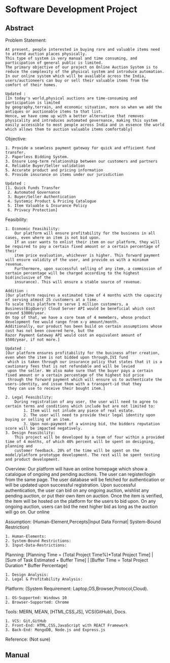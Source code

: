 # Software Development Project
## Abstract
Problem Statement:
	
	At present, people interested in buying rare and valuable items need to attend auction places physically.
	This type of system is very manual and time consuming, and participation of general public is limited.
	The primary objective of our project on Online Auction System is to reduce the complexity of the physical system and introduce automation.
	In our online system which will be available across the India, users/auctioneers can buy or sell their valuable items from the comfort of their homes.

	Updated : 
	[In today's world,physical auctions are time-consuming and participation is limited 
	by geography,terrain, and economic situation, more so when we add the antiques or auctionable items to that list.
	Hence, we have come up with a better alternative that removes physicality and introduces automated governance, making this system 
	easily accessible to most people across India and in essence the world which allows them to auction valuable items comfortably]

Objective: 

	1. Provide a seamless payment gateway for quick and efficient fund transfer.
	2. Paperless Bidding System.
	3. Ensure Long-term relationship between our customers and partners
	4. Reliable Buyer/Seller validation
	5. Accurate product and pricing information
	6. Provide insurance on items under our jurisdiction

	Updated : 
	[1. Quick Funds Transfer
	 2. Automated Governance
	 3. Buyer/Seller Authentication
	 4. Systemic Product & Pricing Catalogue
	 5. Item Valuable & Insurance Policy
	 6. Privacy Protection]

Feasibility:

	1. Economic Feasibility:
		Our platform will ensure profitability for the business in all cases, even where an item is not bid upon.
		If an user wants to enlist their item on our platform, they will be required to pay a certain fixed amount or a certain percentage of their 
		item price evaluation, whichever is higher. This forward payment will ensure validity of the user, and provide us with a minimum revenue.
		Furthermore, upon successful selling of any item, a commission of certain percentage will be charged according to the highest bid(inclusive of the
		insurance). This will ensure a stable source of revenue.
	
	Addition :
	[Our platform requires a estimated time of 4 months with the capacity of serving atmost 25 customers at a time.
	To scale this platform to serve 1 million customers, a Business(BigQuery) Cloud Server API would be beneficial which cost around $3000/year.
	On top of that, we have a core team of 4 memebers, whose product development fee would range from x-y amount/month.
	Additionally, our product has been build on certain assumptions whose cost has not been covered here, but the
	Razor Payment Gateway API would cost an equivalent amount of $500/year, if not more.]

	Updated :
	[Our platform ensures profitability for the business after creation, even when the item is not bidded upon through,IVI fund
	 which is taken through our insurance policy that states that it is a cautionary fees that is not refundable and will be levied
	 upon the seller. We also make sure that the buyer pays a certain fixed amount or a certain percentage of the highest bid price
	 through the forward payment which will ensure us to authenticate the users-identity, and issue them with a transport-id that they
	 they can use to receive their bought item.]
	
	2. Legal Feasibility:
		During registration of any user, the user will need to agree to certain terms and conditions which include but are not limited to:
			1. Item will not inlude any piece of real estate.
			2. The user will need to provide their legal identity upon buying or selling of an item.
			3. Upon non-payment of a winning bid, the bidders reputation score will be impacted negatively.
	3. Design Feasibility:
		This project will be developed by a team of four within a provided time of 4 months, of which 40% percent will be spent on designing, planning and
		customer feedback. 20% of the time will be spent on the model/platform prototype development. The rest will be spent testing and product development.

Overview:
	Our platform will have an online homepage which show a catalogue of ongoing and pending auctions. The user can register/login from the same page.
	The user database will be fetched for authentication or will be updated upon successful registration. Upon successful authentication, the user can 
	bid on any ongoing auction, wishlist any pending auction, or put their own item on auction. Once the item is verified, the item will be hosted 
	on the platform for the users to bid upon. On any ongoing auction, users can bid the next higher bid as long as the auction will go on.
	Our online

Assumption: (Human-Element,Percepts|Input Data Format| System-Bound Restriction)

	1. Human-Elements:
	2. System-Bound Restrictions:
	3. Input-Data-Restrictions:

Planning: [Planning Time = (Total Project Time%)*Total Project Time] | 
          [Sum of Task Estimated + Buffer Time] | 
          [Buffer Time = Total Project Duration * Buffer Percentage]

	1. Design Analysis:
	2. Legal & Profitability Analysis:

Platform: (System Requirement: Laptop,OS,Browser,Protocol,Cloud).

	1. OS-Supported: Windows 10
	2. Browser-Supported: Chrome

Tools: MERN, MEAN, [HTML,CSS,JS], VCS(GitHub), Docs.

	1. VCS: Git,GitHub
	2. Front-End: HTML,CSS,JavaScript with REACT Framework
	3. Back-End: MongoDB, Node.js and Express.js

Reference: (Not sure)
## Manual

